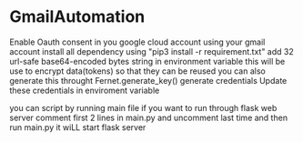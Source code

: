 # GmailAutomation
Enable Oauth consent in you google cloud account using your gmail account
install all dependency using "pip3 install -r requirement.txt"
add 32 url-safe base64-encoded bytes string in environment variable this  will be use to encrypt data(tokens) so that they can be reused you can also generate this throught Fernet.generate_key()
generate credentials
Update these credentials in enviroment variable


you can script by running main file
if you want to run through flask web server comment first 2 lines in main.py and uncomment last time and then run main.py it wiLL start flask server
